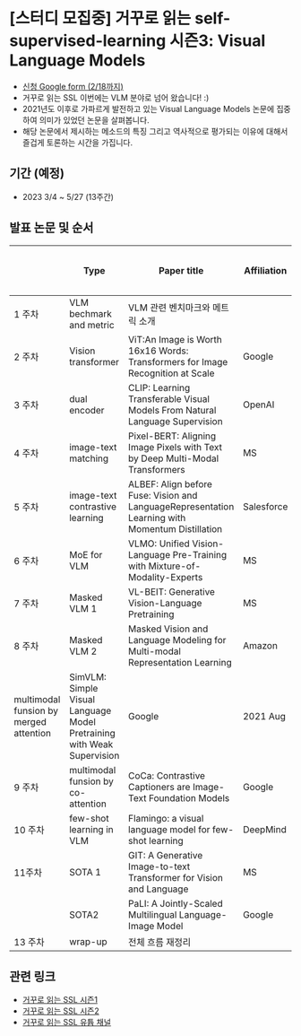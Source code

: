 # [스터디 모집중] 거꾸로 읽는 self-supervised-learning 시즌3: Visual Language Models

- [신청 Google form (2/18까지)](https://forms.gle/f7ZmUkfxNxBT1VUD8)
- 거꾸로 읽는 SSL 이번에는 VLM 분야로 넘어 왔습니다! :)
- 2021년도 이후로 가파르게 발전하고 있는 Visual Language Models 논문에 집중하여 의미가 있었던 논문을 살펴봅니다. 
- 해당 논문에서 제시하는 메소드의 특징 그리고 역사적으로 평가되는 이유에 대해서 즐겁게 토론하는 시간을 가집니다. 

## 기간 (예정)
- 2023 3/4 ~ 5/27 (13주간)

## 발표 논문 및 순서
  | Type | Paper title | Affiliation | Date to be published at ArXiv | Speaker
-- | -- | -- | -- | -- | --
1 주차 | VLM bechmark and metric | VLM 관련 벤치마크와 메트릭 소개 |   |   | 강재욱
2 주차 | Vision transformer | ViT:An Image is Worth 16x16 Words: Transformers for Image Recognition at Scale | Google | 2020 Oct |  
3 주차 | dual encoder | CLIP: Learning Transferable Visual Models From Natural Language Supervision | OpenAI | 2021 Feb |  
4 주차 | image-text matching | Pixel-BERT: Aligning Image Pixels with Text by Deep Multi-Modal Transformers | MS | 2020 Apr |  
5 주차 | image-text contrastive learning | ALBEF: Align before Fuse: Vision and LanguageRepresentation Learning with Momentum Distillation | Salesforce | 2021 Jul |  
6 주차 | MoE for VLM | VLMO: Unified Vision-Language Pre-Training with Mixture-of-Modality-Experts | MS | 2021 Nov |  
7 주차 | Masked VLM 1 | VL-BEIT: Generative Vision-Language Pretraining | MS | 2022 Jun |  
8 주차 | Masked VLM 2 | Masked Vision and Language Modeling for Multi-modal Representation Learning | Amazon | 2022 Aug |  
multimodal funsion by merged attention | SimVLM: Simple Visual Language Model Pretraining with Weak Supervision | Google | 2021 Aug |  
9 주차 | multimodal funsion by  co-attention | CoCa: Contrastive Captioners are Image-Text Foundation Models | Google | 2022 May |  
10 주차 | few-shot learning in VLM | Flamingo: a visual language model for few-shot learning | DeepMind | 2022 Apr |  
11주차 | SOTA 1 | GIT: A Generative Image-to-text Transformer for Vision and Language | MS | 2022 May |  
  | SOTA2 | PaLI: A Jointly-Scaled Multilingual Language-Image Model | Google | 2022 Sep |  
13 주차 | wrap-up | 전체 흐름 재정리 |   |   | 강재욱

## 관련 링크
- [거꾸로 읽는 SSL 시즌1](https://youtube.com/playlist?list=PLMSTs9nojhszOnaAwOg42NEsH_Jn6405o)
- [거꾸로 읽는 SSL 시즌2](https://youtube.com/playlist?list=PLMSTs9nojhszeFer8gYnEI5yA5JenWzEA)
- [거꾸로 읽는 SSL 유튭 채널](https://www.youtube.com/channel/UCTwcUmKhqeBhG0rQHkPVP6Q)
